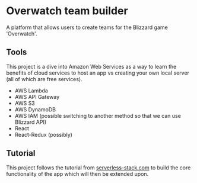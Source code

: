 # Overwatch team builder
A platform that allows users to create teams for the Blizzard game 'Overwatch'.

## Tools
This project is a dive into Amazon Web Services as a way to learn the benefits of cloud services to host an app vs creating your own local server (all of which are free services).
- AWS Lambda
- AWS API Gateway
- AWS S3
- AWS DynamoDB
- AWS IAM (possible switching to another method so that we can use Blizzard API)
- React
- React-Redux (possibly)

## Tutorial
This project follows the tutorial from [serverless-stack.com](https://serverless-stack.com) to build the core functionality of the app which will then be extended upon.
